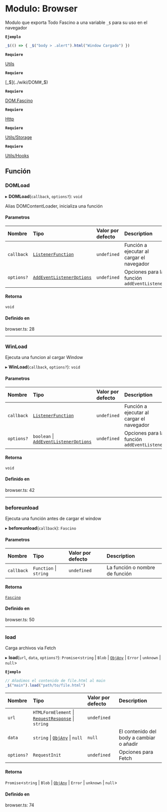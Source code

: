 # Modulo: Browser

Modulo que exporta Todo Fascino a una variable `_$` para su uso en el navegador

**`Ejemplo`**

```javascript
_$(() => { _$("body > .alert").html("Window Cargado") })
```

**`Requiere`**

[Utils](../wiki/Utils)

**`Requiere`**

[\_$](../wiki/DOM#_$)

**`Requiere`**

[DOM.Fascino](../wiki/DOM.Fascino)

**`Requiere`**

[Http](../wiki/Http)

**`Requiere`**

[Utils/Storage](../wiki/Utils.Storage)

**`Requiere`**

[Utils/Hooks](../wiki/Utils.Hooks)

## Función

### DOMLoad

▸ **DOMLoad**(`callback`, `options?`): `void`

Alias DOMContentLoader, inicializa una función

#### Parametros

| Nombre | Tipo | Valor por defecto | Description |
| :------ | :------ | :------ | :------ |
| `callback` | [`ListenerFunction`](../wiki/Types#listenerfunction) | `undefined` | Función a ejecutar al cargar el navegador |
| `options?` | [`AddEventListenerOptions`](../wiki/Types#addeventlisteneroptions) | `undefined` | Opciones para la función `addEventListener` |

#### Retorna

`void`

#### Definido en

browser.ts: 28

___

### WinLoad

Ejecuta una funcion al cargar Window

▸ **WinLoad**(`callback`, `options?`): `void`

#### Parametros

| Nombre | Tipo | Valor por defecto | Description |
| :------ | :------ | :------ | :------ |
| `callback` | [`ListenerFunction`](../wiki/Types#listenerfunction) | `undefined` | Función a ejecutar al cargar el navegador |
| `options?` | `boolean` \| [`AddEventListenerOptions`](../wiki/Types#addeventlisteneroptions) | `undefined` | Opciones para la función `addEventListener` |

#### Retorna

`void`

#### Definido en

browser.ts: 42

___

### beforeunload

Ejecuta una función antes de cargar el window

▸ **beforeunload**(`callback`): `Fascino`

#### Parametros

| Nombre | Tipo | Valor por defecto | Description |
| :------ | :------ | :------ | :------ |
| `callback` | `Function` \| `string` | `undefined` | La función o nombre de función |

#### Retorna

[`Fascino`](../wiki/DOM.Fascino)

#### Definido en

browser.ts: 50

___

### load

Carga archivos via Fetch

▸ **load**(`url`, `data`, `options?`): `Promise`\<`string` \| `Blob` \| [`ObjAny`](../wiki/Types#objany) | `Error` | `unknown` | `null`\>

**`Ejemplo`**

```javascript
// Añadimos el contenido de file.html al main
_$("main").load("path/to/file.html")
```

| Nombre | Tipo | Valor por defecto | Description |
| :------ | :------ | :------ | :------ |
| `url` | `HTMLFormElement` \| [`RequestResponse`](../wiki/Types#requestresponse) \| `string` | `undefined` | |
| `data` | `string` \| [`ObjAny`](../wiki/Types#objany) \| `null` | `null` | El contenido del body a cambiar o añadir |
| `options?` | `RequestInit` | `undefined` | Opciones para Fetch |

#### Retorna

`Promise`\<`string` \| `Blob` \| [`ObjAny`](../wiki/Types#objany) | `Error` | `unknown` | `null`\>

#### Definido en

browser.ts: 74

